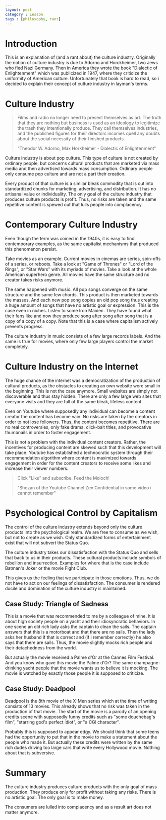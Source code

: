 ```yaml
---
layout: post
category : Lesson
tags : [philosophy, rant]
---
```


# Introduction

This is an explanation of (and a rant about) the culture industry.
Originally the notion of culture industry is due to Adorno and
Horckheimer, two Jews who fled Nazi Germany.
Then in America they wrote the book "Dialectic of Enlightenment" which
was publicized in 1947, where they criticize the uniformity of American
culture.
Unfortunately that book is hard to read, so i decided to explain their
concept of culture industry in layman's terms.

# Culture Industry

> Films and radio no longer need to present themselves as art. The
> truth that they are nothing but business is used as an ideology to
> legitimize the trash they intentionally produce. They call
> themselves industries, and the published figures for their directors
> incomes quell any doubts about the social necessity of their
> finished products.
>
> "Theodor W. Adorno, Max Horkheimer - Dialectic of Enlightenment"

Culture industry is about pop culture. This type of culture is not
created by ordinary people, but concerns cultural products that are
marketed via mass media and then advertised towards mass consumption.
Ordinary people only consume pop culture and are not a part their
creation.

Every product of that culture is a similar bleak commodity that is cut
into standardized chunks for marketing, advertising, and distribution.
It has no artisanal value or individuality.
The only goal of the culture industry that produces culture products
is profit. Thus, no risks are taken and the same repetitive content is
spewed out that lulls people into complacency.

# Contemporary Culture Industry
Even though the term was coined in the 1940s, it is easy to find
contemporary examples, as the same capitalist mechanisms that produced
this phenomenon persist.

Take movies as an example. Current movies in cinemas are series,
spin-offs of a series, or reboots.
Take a look at "Game of Thrones" or "Lord of the Rings", or "Star
Wars" with its myriads of movies. Take a look at the whole American
superhero genre.
All movies have the same structure and no creator takes risks anymore.

The same happened with music. All pop songs converge on the same
structure and the same few chords.
This product is then marketed towards the masses.
And each new pop song copies an old pop song thus creating a huge
amount of songs that have no artistic goal or expression.
This is the case even in niches.
Listen to some Iron Maiden. They have found what their fans like and
now they produce song after song after song that is a copy of a copy
of a copy.
Note that this is a case where capitalism actively prevents progress.

The culture industry in music consists of a few large records labels.
And the same is true for movies, where only few large players control
the market completely.

# Culture Industry on the Internet
The huge chance of the internet was a democratization of the
production of cultural products, as the obstacles to creating an own
website were small in the beginning.
This is not the case anymore.
Small websites are simply not discoverable and thus stay hidden.
There are only a few large web sites that everyone visits and they are
full of the same bleak, lifeless content.

Even on Youtube where supposedly any individual can become a content
creator the content has become vain.
No risks are taken by the creators in order to not lose followers.
Thus, the content becomes repetitive.
There are no real controversies, only fake drama, click-bait titles,
and provocative thumbnails in order to foster engagement.

This is not a problem with the individual content creators.
Rather, the incentives for producing content are skewed such that this
development will take place.
Youtube has established a technocratic system through their
recommendation algorithm where content is maximized towards engagement
in order for the content creators to receive some likes and increase
their viewer numbers.

> Click "Like" and subscribe. Feed the Moloch!
>
> "Shozan of the Youtube Channel Zen Confidential in some video i cannot remember"

# Psychological Control by Capitalism
The control of the culture industry extends beyond only the culture
products into the psychological realm.
We are free to consume as we wish, but not to create as we wish.
Only standardized forms of entertainment exist that will not subvert the
Status Quo.

The culture industry takes our dissatisfaction with the Status Quo and
sells that back to us in their products.
These cultural products include symbols of rebellion and insurrection.
Examples for where that is the case include Batman's Joker or the
movie Fight Club.

This gives us the feeling that we participate in those emotions.
Thus, we do not have to act on our feelings of dissatisfaction.
The consumer is rendered docile and domination of the culture industry
is maintained.

## Case Study: Triangle of Sadness
This is a movie that was recommended to me by a colleague of mine.
It is about high society people on a yacht and their idiosyncratic
behaviors.
In one scene an old rich lady asks the captain to clean the sails. The
captain answers that this is a motorboat and that there are no sails.
Then the lady asks her husband if that is correct and (if i remember
correctly) he also says that there are sails.
Thus, the movie slightly mocks rich people and their detachedness from
the world.

But actually the movie received a Palme d'Or at the Cannes Film
Festival. And you know who gave this movie the Palme d'Or? The same
champagne-drinking yacht people that the movie wants us to believe it
is mocking.
The movie is watched by exactly those people it is supposed to
criticize.

## Case Study: Deadpool
Deadpool is the 8th movie of the X-Men series which at the time of
writing consists of 13 movies. This already shows that no risk was
taken in the production of that movie.
The start of the movie is a parody of an opening credits scene with
supposedly funny credits such as "some douchebag's film", "starring
god's perfect idiot", or "a CGI character".

Probably this is supposed to appear edgy. We should think that some teens
had the opportunity to put that in the movie to make a statement about
the people who made it.
But actually these credits were written by the same rich dudes driving
too large cars that write every Hollywood movie.
Nothing about that is subversive.

# Summary
The culture industry produces culture products with the only goal of
mass production.
They produce only for profit without taking any risks.
There is no artistic goal. The only goal is to make money.

The consumers are lulled into complacency and as a result art
does not matter anymore.
